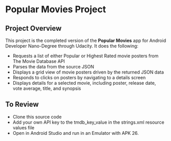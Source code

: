 # Popular Movies Project

## Project Overview
This project is the completed version of the **Popular Movies** app for Android Developer Nano-Degree through Udacity. It does the following:

* Requests a list of either Popular or Highest Rated movie posters from The Movie Database API
* Parses the data from the source JSON
* Displays a grid view of movie posters driven by the returned JSON data
* Responds to clicks on posters by navigating to a details screen
* Displays details for a selected movie, including poster, release date, vote average, title, and synopsis

## To Review

* Clone this source code
* Add your own API key to the tmdb_key_value in the strings.xml resource values file
* Open in Android Studio and run in an Emulator with APK 26.